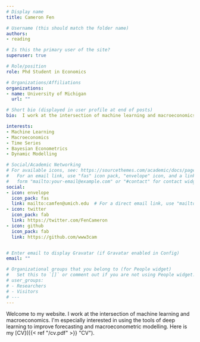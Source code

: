 ```yaml
---
# Display name
title: Cameron Fen

# Username (this should match the folder name)
authors:
- reading

# Is this the primary user of the site?
superuser: true

# Role/position
role: Phd Student in Economics

# Organizations/Affiliations
organizations:
- name: University of Michigan
  url: ""

# Short bio (displayed in user profile at end of posts)
bio:  I work at the intersection of machine learning and macroeconomics.  I'm especially interested in using the tools of deep learning to improve forecasting as well as macroeconometric modelling.  

interests:
- Machine Learning
- Macroeconomics
- Time Series
- Bayesian Econometrics
- Dynamic Modelling

# Social/Academic Networking
# For available icons, see: https://sourcethemes.com/academic/docs/page-builder/#icons
#   For an email link, use "fas" icon pack, "envelope" icon, and a link in the
#   form "mailto:your-email@example.com" or "#contact" for contact widget.
social:
- icon: envelope
  icon_pack: fas
  link: mailto:camfen@umich.edu  # For a direct email link, use "mailto:camfen@umich.edu".
- icon: twitter
  icon_pack: fab
  link: https://twitter.com/FenCameron
- icon: github
  icon_pack: fab
  link: https://github.com/www3cam


# Enter email to display Gravatar (if Gravatar enabled in Config)
email: ""

# Organizational groups that you belong to (for People widget)
#   Set this to `[]` or comment out if you are not using People widget.
# user_groups:
# - Researchers
# - Visitors
# ---
---
```

Welcome to my website.  I work at the intersection of machine learning and macroeconomics.  I'm especially interested in using the tools of deep learning to improve forecasting and macroeconometric modelling.  Here is my [CV]({{< ref "/cv.pdf" >}} "CV").  
